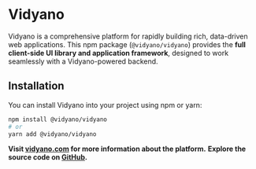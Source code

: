 # Vidyano

Vidyano is a comprehensive platform for rapidly building rich, data-driven web applications. This npm package (`@vidyano/vidyano`) provides the **full client-side UI library and application framework**, designed to work seamlessly with a Vidyano-powered backend.

## Installation

You can install Vidyano into your project using npm or yarn:

```bash
npm install @vidyano/vidyano
# or
yarn add @vidyano/vidyano
```

**Visit [vidyano.com](https://vidyano.com) for more information about the platform.**
**Explore the source code on [GitHub](https://github.com/vidyano/vidyano).**
